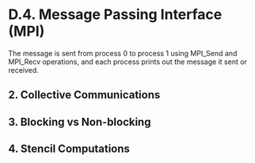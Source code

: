 # D.4. Message Passing Interface (MPI)












The message is sent from process 0 to process 1 using MPI_Send and MPI_Recv operations, and each process prints out the message it sent or received.

## 2. Collective Communications
## 3. Blocking vs Non-blocking
## 4. Stencil Computations
